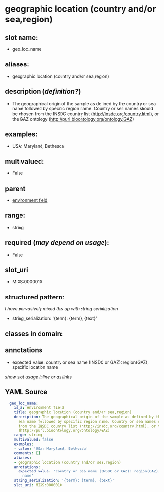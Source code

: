 # geographic location (country and/or sea,region)

## slot name:
- geo_loc_name

## aliases:
- geographic location (country and/or sea,region)

## description (_definition?_)
- The geographical origin of the sample as defined by the country or
      sea name followed by specific region name. Country or sea names should be chosen
      from the INSDC country list (http://insdc.org/country.html), or the GAZ ontology
      (http://purl.bioontology.org/ontology/GAZ)

## examples:
- USA: Maryland, Bethesda

## multivalued:
- False

## parent
- [environment field](environment_field.md)

## range:
- string

## required (_may depend on usage_):
- False

## slot_uri
- MIXS:0000010

## structured pattern: 
_I have pervasively mixed this up with string serialization_
- string_serialization: '{term}: {term}, {text}'

## classes in domain:

## annotations
- expected_value: country or sea name (INSDC or GAZ): region(GAZ), specific location
        name



_show slot usage inline or as links_

## YAML Source

```yaml
  geo_loc_name:
    is_a: environment field
    title: geographic location (country and/or sea,region)
    description: The geographical origin of the sample as defined by the country or
      sea name followed by specific region name. Country or sea names should be chosen
      from the INSDC country list (http://insdc.org/country.html), or the GAZ ontology
      (http://purl.bioontology.org/ontology/GAZ)
    range: string
    multivalued: false
    examples:
    - value: 'USA: Maryland, Bethesda'
    comments: []
    aliases:
    - geographic location (country and/or sea,region)
    annotations:
      expected_value: 'country or sea name (INSDC or GAZ): region(GAZ), specific location
        name'
    string_serialization: '{term}: {term}, {text}'
    slot_uri: MIXS:0000010
```